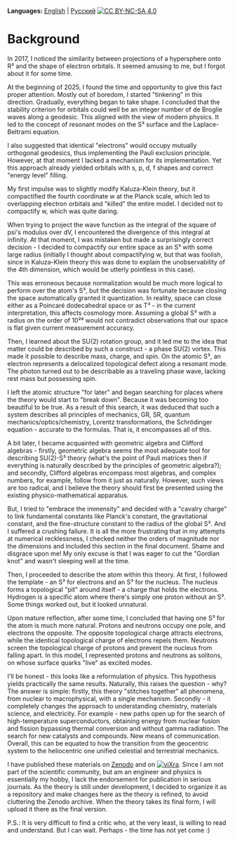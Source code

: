 **Languages:** [English](README.md) | [Русский](README.ru.md)
[![CC BY-NC-SA 4.0](https://img.shields.io/badge/License-CC%20BY--NC--SA%204.0-lightgrey.svg)](https://creativecommons.org/licenses/by-nc-sa/4.0/)

# **Background**

In 2017, I noticed the similarity between projections of a hypersphere onto R³ and the shape of electron orbitals. It seemed amusing to me, but I forgot about it for some time.

At the beginning of 2025, I found the time and opportunity to give this fact proper attention. Mostly out of boredom, I started "tinkering" in this direction. Gradually, everything began to take shape. I concluded that the stability criterion for orbitals could well be an integer number of de Broglie waves along a geodesic. This aligned with the view of modern physics. It led to the concept of resonant modes on the S³ surface and the Laplace-Beltrami equation.

I also suggested that identical "electrons" would occupy mutually orthogonal geodesics, thus implementing the Pauli exclusion principle. However, at that moment I lacked a mechanism for its implementation. Yet this approach already yielded orbitals with s, p, d, f shapes and correct "energy level" filling.

My first impulse was to slightly modify Kaluza-Klein theory, but it compactified the fourth coordinate w at the Planck scale, which led to overlapping electron orbitals and "killed" the entire model. I decided not to compactify w, which was quite daring.

When trying to project the wave function as the integral of the square of psi's modulus over dV, I encountered the divergence of this integral at infinity. At that moment, I was mistaken but made a surprisingly correct decision - I decided to compactify our entire space as an S³ with some large radius (initially I thought about compactifying w, but that was foolish, since in Kaluza-Klein theory this was done to explain the unobservability of the 4th dimension, which would be utterly pointless in this case).

This was erroneous because normalization would be much more logical to perform over the atom's S³, but the decision was fortunate because closing the space automatically granted it quantization. In reality, space can close either as a Poincaré dodecahedral space or as T³ - in the current interpretation, this affects cosmology more. Assuming a global S³ with a radius on the order of 10²⁸ would not contradict observations that our space is flat given current measurement accuracy.

Then, I learned about the SU(2) rotation group, and it led me to the idea that matter could be described by such a construct - a phase SU(2) vortex. This made it possible to describe mass, charge, and spin. On the atomic S³, an electron represents a delocalized topological defect along a resonant mode. The photon turned out to be describable as a traveling phase wave, lacking rest mass but possessing spin.

I left the atomic structure "for later" and began searching for places where the theory would start to "break down". Because it was becoming too beautiful to be true. As a result of this search, it was deduced that such a system describes all principles of mechanics, GR, SR, quantum mechanics/optics/chemistry, Lorentz transformations, the Schrödinger equation - accurate to the formulas. That is, it encompasses all of this.

A bit later, I became acquainted with geometric algebra and Clifford algebras - firstly, geometric algebra seems the most adequate tool for describing SU(2)-S³ theory (what's the point of Pauli matrices then if everything is naturally described by the principles of geometric algebra?); and secondly, Clifford algebras encompass most algebras, and complex numbers, for example, follow from it just as naturally. However, such views are too radical, and I believe the theory should first be presented using the existing physico-mathematical apparatus.

But, I tried to "embrace the immensity" and decided with a "cavalry charge" to link fundamental constants like Planck's constant, the gravitational constant, and the fine-structure constant to the radius of the global S³. And I suffered a crushing failure. It is all the more frustrating that in my attempts at numerical recklessness, I checked neither the orders of magnitude nor the dimensions and included this section in the final document. Shame and disgrace upon me! My only excuse is that I was eager to cut the "Gordian knot" and wasn't sleeping well at the time.

Then, I proceeded to describe the atom within this theory. At first, I followed the template - an S³ for electrons and an S³ for the nucleus. The nucleus forms a topological "pit" around itself - a charge that holds the electrons. Hydrogen is a specific atom where there's simply one proton without an S³. Some things worked out, but it looked unnatural.

Upon mature reflection, after some time, I concluded that having one S³ for the atom is much more natural. Protons and neutrons occupy one pole, and electrons the opposite. The opposite topological charge attracts electrons, while the identical topological charge of electrons repels them. Neutrons screen the topological charge of protons and prevent the nucleus from falling apart. In this model, I represented protons and neutrons as solitons, on whose surface quarks "live" as excited modes.

I'll be honest - this looks like a reformulation of physics. This hypothesis yields practically the same results. Naturally, this raises the question - why? The answer is simple: firstly, this theory "stitches together" all phenomena, from nuclear to macrophysical, with a single mechanism. Secondly - it completely changes the approach to understanding chemistry, materials science, and electricity. For example - new paths open up for the search of high-temperature superconductors, obtaining energy from nuclear fusion and fission bypassing thermal conversion and without gamma radiation. The search for new catalysts and compounds. New means of communication. Overall, this can be equated to how the transition from the geocentric system to the heliocentric one unified celestial and terrestrial mechanics.

I have published these materials on [Zenodo](https://zenodo.org/search?q=shurbin&l=list&p=1&s=10&sort=bestmatch) and on [![viXra](https://img.shields.io/badge/viXra-2507.0060-blue.svg)](https://vixra.org/abs/2507.0060). Since I am not part of the scientific community, but am an engineer and physics is essentially my hobby, I lack the endorsement for publication in serious journals. As the theory is still under development, I decided to organize it as a repository and make changes here as the theory is refined, to avoid cluttering the Zenodo archive. When the theory takes its final form, I will upload it there as the final version.

P.S.: It is very difficult to find a critic who, at the very least, is willing to read and understand. But I can wait. Perhaps - the time has not yet come :)
